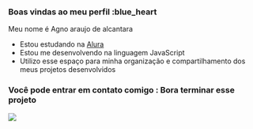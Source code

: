 ### Boas vindas ao meu perfil :blue_heart

Meu nome é Agno araujo de alcantara

- Estou estudando na [Alura](https://www.alura.com.br)
- Estou me desenvolvendo na linguagem JavaScript
- Utilizo esse espaço para minha organização e compartilhamento dos meus projetos desenvolvidos

### Você pode entrar em contato comigo : Bora terminar esse projeto

![](https://media1.tenor.com/m/Vuz7lNjGnv8AAAAC/shremp-shremps.gif)
